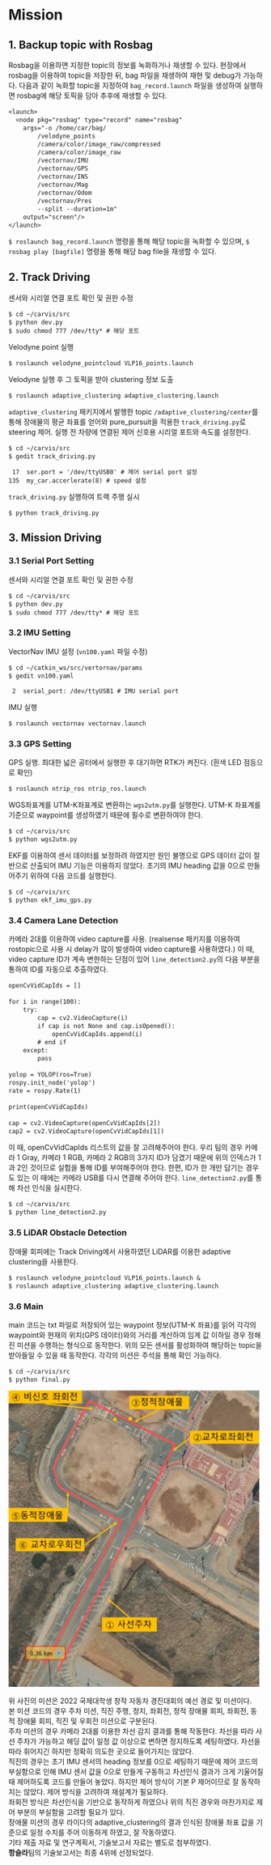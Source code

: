 # Mission

## 1. Backup topic with Rosbag

Rosbag을 이용하면 지정한 topic의 정보를 녹화하거나 재생할 수 있다.
현장에서 rosbag을 이용하여 topic을 저장한 뒤, bag 파일을 재생하여 재현 및 debug가 가능하다.
다음과 같이 녹화할 topic을 지정하여 `bag_record.launch` 파일을 생성하여 실행하면 rosbag에 해당 토픽을 담아 추후에 재생할 수 있다.

```
<launch>
  <node pkg="rosbag" type="record" name="rosbag" 
    args="-o /home/car/bag/ 
        /velodyne_points
        /camera/color/image_raw/compressed 
        /camera/color/image_raw 
        /vectornav/IMU 
        /vectornav/GPS 
        /vectornav/INS 
        /vectornav/Mag 
        /vectornav/Odom 
        /vectornav/Pres 
        --split --duration=1m"
    output="screen"/>
</launch>
```

`$ roslaunch bag_record.launch` 명령을 통해 해당 topic을 녹화할 수 있으며,
`$ rosbag play [bagfile]` 명령을 통해 해당 bag file을 재생할 수 있다.

## 2. Track Driving

센서와 시리얼 연결 포트 확인 및 권한 수정

```
$ cd ~/carvis/src
$ python dev.py
$ sudo chmod 777 /dev/tty* # 해당 포트
```

Velodyne point 실행

```
$ roslaunch velodyne_pointcloud VLP16_points.launch
```

Velodyne 실행 후 그 토픽을 받아 clustering 정보 도출

```
$ roslaunch adaptive_clustering adaptive_clustering.launch
```

`adaptive_clustering` 패키지에서 발행한 topic `/adaptive_clustering/center`를 통해 장애물의 평균 좌표를 얻어와 pure_pursuit을 적용한 `track_driving.py`로 steering 제어. 실행 전 차량에 연결된 제어 신호용 시리얼 포트와 속도를 설정한다.

```
$ cd ~/carvis/src
$ gedit track_driving.py
```

```
 17  ser.port = '/dev/ttyUSB0' # 제어 serial port 설정
135  my_car.accerlerate(8) # speed 설정
```

`track_driving.py` 실행하여 트랙 주행 실시

```
$ python track_driving.py
```

## 3. Mission Driving

### 3.1 Serial Port Setting

센서와 시리얼 연결 포트 확인 및 권한 수정

```
$ cd ~/carvis/src
$ python dev.py
$ sudo chmod 777 /dev/tty* # 해당 포트
```

### 3.2 IMU Setting

VectorNav IMU 설정 (`vn100.yaml` 파일 수정)

```
$ cd ~/catkin_ws/src/vertornav/params
$ gedit vn100.yaml
```

```
 2  serial_port: /dev/ttyUSB1 # IMU serial port
```

IMU 실행

```
$ roslaunch vectornav vectornav.launch
```

### 3.3 GPS Setting

GPS 실행. 최대한 넓은 공터에서 실행한 후 대기하면 RTK가 켜진다. (흰색 LED 점등으로 확인)

```
$ roslaunch ntrip_ros ntrip_ros.launch
```

WGS좌표계를 UTM-K좌표계로 변환하는 `wgs2utm.py`를 실행한다. UTM-K 좌표계를 기준으로 waypoint를 생성하였기 때문에 필수로 변환하여야 한다.

```
$ cd ~/carvis/src
$ python wgs2utm.py
```

EKF를 이용하여 센서 데이터를 보정하려 하였지만 원인 불명으로 GPS 데이터 값이 절반으로 산출되어 IMU 기능은 이용하지 않았다.
초기의 IMU heading 값을 0으로 만들어주기 위하여 다음 코드를 실행한다.

```
$ cd ~/carvis/src
$ python ekf_imu_gps.py
```

### 3.4 Camera Lane Detection

카메라 2대를 이용하여 video capture를 사용. (realsense 패키지를 이용하여 rostopic으로 사용 시 delay가 많이 발생하여 video capture를 사용하였다.) 이 때, video capture ID가 계속 변한하는 단점이 있어 `line_detection2.py`의 다음 부분을 통하여 ID를 자동으로 추출하였다.

```
openCvVidCapIds = []

for i in range(100):
    try:
        cap = cv2.VideoCapture(i)
        if cap is not None and cap.isOpened():
            openCvVidCapIds.append(i)
        # end if
    except:
        pass

yolop = YOLOP(ros=True)
rospy.init_node('yolop')
rate = rospy.Rate(1)

print(openCvVidCapIds)

cap = cv2.VideoCapture(openCvVidCapIds[2])
cap2 = cv2.VideoCapture(openCvVidCapIds[1])
```

이 때, openCvVidCapIds 리스트의 값을 잘 고려해주어야 한다. 우리 팀의 경우 카메라 1 Gray, 카메라 1 RGB, 카메라 2 RGB의 3가지 ID가 담겼기 때문에 위의 인덱스가 1과 2인 것이므로 실험을 통해 ID를 부여해주어야 한다. 한편, ID가 한 개만 담기는 경우도 있는 이 때에는 카메라 USB를 다시 연결해 주어야 한다.
`line_detection2.py`를 통해 차선 인식을 실시한다.

```
$ cd ~/carvis/src
$ python line_detection2.py
```

### 3.5 LiDAR Obstacle Detection

장애물 회피에는 Track Driving에서 사용하였던 LiDAR를 이용한 adaptive clustering을 사용한다.

```
$ roslaunch velodyne_pointcloud VLP16_points.launch &
$ roslaunch adaptive_clustering adaptive_clustering.launch
```

### 3.6 Main

main 코드는 txt 파일로 저장되어 있는 waypoint 정보(UTM-K 좌표)를 읽어 각각의 waypoint와 현재의 위치(GPS 데이터)와의 거리를 계산하여 임계 값 이하일 경우 정해진 미션을 수행하는 형식으로 동작한다.
위의 모든 센서를 활성화하여 해당하는 topic을 받아들일 수 있을 때 동작한다. 각각의 미션은 주석을 통해 확인 가능하다.

```
$ cd ~/carvis/src
$ python final.py
```

<img src="src/mission3.6.png" width="500"/>

위 사진의 미션은 2022 국제대학생 창작 자동차 경진대회의 예선 경로 및 미션이다.  
본 미션 코드의 경우 주차 미션, 직진 주행, 정지, 좌회전, 정적 장애물 회피, 좌회전, 동적 장애물 회피, 직진 및 우회전 미션으로 구분된다.  
주차 미션의 경우 카메라 2대를 이용한 차선 감지 결과를 통해 작동한다. 차선을 따라 사선 주차가 가능하고 헤딩 값이 일정 값 이상으로 변하면 정지하도록 세팅하였다. 차선을 따라 휘어지긴 하지만 정확히 의도한 곳으로 들어가지는 않았다.  
직진의 경우는 초기 IMU 센서의 heading 정보를 0으로 세팅하기 때문에 제어 코드의 부실함으로 인해 IMU 센서 값을 0으로 만들게 구동하고 차선인식 결과가 크게 기울어질 때 제어하도록 코드를 만들어 놓았다. 하지만 제어 방식이 기본 P 제어이므로 잘 동작하지는 않았다. 제어 방식을 고려하여 재설계가 필요하다.  
좌회전 방식은 차선인식을 기반으로 동작하게 하였으나 위의 직진 경우와 마찬가지로 제어 부분의 부실함을 고려할 필요가 있다.  
장애물 미션의 경우 라이다의 adaptive_clustering의 결과 인식된 장애물 좌표 값을 기준으로 일정 수치를 주어 이동하게 하였고, 잘 작동하였다.  
기타 제출 자료 및 연구계획서, 기술보고서 자료는 별도로 첨부하였다.  
**항슬라**팀의 기술보고서는 최종 4위에 선정되었다.

